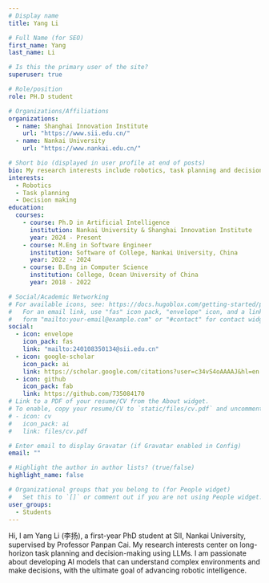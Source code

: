```yaml
---
# Display name
title: Yang Li

# Full Name (for SEO)
first_name: Yang
last_name: Li

# Is this the primary user of the site?
superuser: true

# Role/position
role: PH.D student

# Organizations/Affiliations
organizations:
  - name: Shanghai Innovation Institute
    url: "https://www.sii.edu.cn/"
  - name: Nankai University
    url: "https://www.nankai.edu.cn/"

# Short bio (displayed in user profile at end of posts)
bio: My research interests include robotics, task planning and decision-making
interests:
  - Robotics
  - Task planning
  - Decision making
education:
  courses:
    - course: Ph.D in Artificial Intelligence
      institution: Nankai University & Shanghai Innovation Institute
      year: 2024 - Present
    - course: M.Eng in Software Engineer
      institution: Software of College, Nankai University, China
      year: 2022 - 2024
    - course: B.Eng in Computer Science
      institution: College, Ocean University of China
      year: 2018 - 2022

# Social/Academic Networking
# For available icons, see: https://docs.hugoblox.com/getting-started/page-builder/#icons
#   For an email link, use "fas" icon pack, "envelope" icon, and a link in the
#   form "mailto:your-email@example.com" or "#contact" for contact widget.
social:
  - icon: envelope
    icon_pack: fas
    link: "mailto:240108350134@sii.edu.cn"
  - icon: google-scholar
    icon_pack: ai
    link: https://scholar.google.com/citations?user=c34vS4oAAAAJ&hl=en
  - icon: github
    icon_pack: fab
    link: https://github.com/735084170
# Link to a PDF of your resume/CV from the About widget.
# To enable, copy your resume/CV to `static/files/cv.pdf` and uncomment the lines below.
# - icon: cv
#   icon_pack: ai
#   link: files/cv.pdf

# Enter email to display Gravatar (if Gravatar enabled in Config)
email: ""

# Highlight the author in author lists? (true/false)
highlight_name: false

# Organizational groups that you belong to (for People widget)
#   Set this to `[]` or comment out if you are not using People widget.
user_groups:
  - Students
---
```


Hi, I am Yang Li (李扬), a first-year PhD student at SII, Nankai University, supervised by Professor Panpan Cai. My research interests center on long-horizon task planning and decision-making using LLMs. I am passionate about developing AI models that can understand complex environments and make decisions, with the ultimate goal of advancing robotic intelligence.
